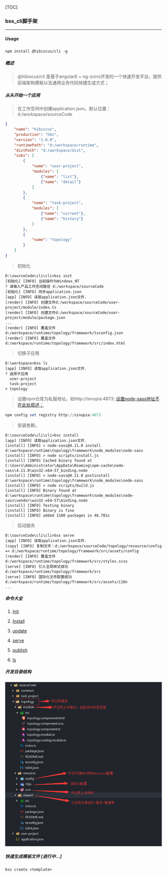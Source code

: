 [TOC]



###  bss_cli脚手架

------

##### Usage

``` npm
npm install @hibiscus/cli -g
```

##### 概述

> @hibiscus/cli 是基于angular6 + ng-zorro开发的一个快速开发平台。提供前端架构模板以及通用业务代码快捷生成方式；



##### 从头开始一个应用

> 在工作空间中创建application.json。默认位置：d:/workspace/sourceCode
```json
{
    "name": "hibiscus", 
    "production": "hbs",
    "version": "1.0.0",
    "runtimePath": "d:/workspace/runtime",
    "distPath": "d:/workspace/dist",
    "subs": [
        {
            "name": "user-project",
            "modules": [
                {"name": "list"},
                {"name": "detail"}
            ]
        },
        {
            "name": "task-project",
            "modules": [
                {"name": "current"},
                {"name": "history"}
            ]
        },
        {
            "name": "topology"
        }
    ]
}

```
> 初始化

```shell
D:\sourceCode\cli\cli>bss init
[初始化] [INFO] 当前操作为Windows_NT
? 请输入产品工作空间路径 d:/workspace/sourceCode
[初始化] [INFO] 同步application.json
[app] [INFO] 读取application.json文件.
[render] [INFO] 创建文件d:/workspace/sourceCode/user-project/module/index.ts
[render] [INFO] 创建文件d:/workspace/sourceCode/user-project/module/package.json
...
[render] [INFO] 覆盖文件d:/workspace/runtime/topology/framework/tsconfig.json
[render] [INFO] 覆盖文件d:/workspace/runtime/topology/framework/src/index.html

```

> 切换子应用

```shell
D:\workspace>bss ls
[app] [INFO] 读取application.json文件.
? 选择子应用
  user-project
  task-project
> topology
```

> 设置npm仓库为私服地址。如http://sinopia:4873;  [设置node-sass地址不在此处叙述；](  https://blog.csdn.net/bug_zero/article/details/65968959 )

```powershell
npm config set registry http://sinopia:4873
```
> 安装依赖。

```shell
D:\sourceCode\cli\cli>bss install
[app] [INFO] 读取application.json文件.
[install] [INFO] > node-sass@4.11.0 install d:\workspace\runtime\topology\framework\node_modules\node-sass
[install] [INFO] > node scripts/install.js
[install] [INFO] Cached binary found at C:\Users\Administrator\AppData\Roaming\npm-cache\node-sass\4.11.0\win32-x64-57_binding.node
[install] [INFO] > node-sass@4.11.0 postinstall d:\workspace\runtime\topology\framework\node_modules\node-sass
[install] [INFO] > node scripts/build.js
[install] [INFO] Binary found at d:\workspace\runtime\topology\framework\node_modules\node-sass\vendor\win32-x64-57\binding.node
[install] [INFO] Testing binary
[install] [INFO] Binary is fine
[install] [INFO] added 1100 packages in 46.701s
```

> 启动服务

```shell
D:\sourceCode\cli\cli>bss serve
[app] [INFO] 读取application.json文件.
[copy] [INFO] 复制文件：d:/workspace/sourceCode/topology/resource/config => d:/workspace/runtime/topology/framework/src/assets/config
[render] [INFO] 覆盖文件d:/workspace/runtime/topology/framework/src/styles.scss
[serve] [INFO] 引入全局样式成功d:/workspace/runtime/topology/framework/src
[serve] [INFO] 国际化文件配置成功d:/workspace/runtime/topology/framework/src/assets/i18n
...
```

##### 命令大全

1. [Init](./commands/init/readme.md)

2. [Install](./bin/commands/install/readme.md)

3. [update](./bin/commands/update/readme.md)

4. [serve](./bin/commands/serve/readme.md)

5. [publish](./bin/commands/publish/readme.md)

6. [ls](./bin/commands/ls/readme.md)
   

##### 开发目录结构

![dir_st](./bin/dir_st.png)



##### 快速生成模板文件 [进行中...]

```shell
bss create <template> 
```

